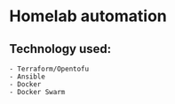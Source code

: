 # Homelab automation
## Technology used:
    - Terraform/Opentofu
    - Ansible
    - Docker
    - Docker Swarm
